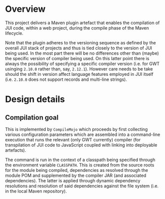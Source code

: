 # Overview

This project delivers a Maven plugin artefact that enables the compilation of JUI code, within a web project, during the compile phase of the Maven lifecycle.

Note that the plugin adheres to the versioning sequence as defined by the overall JUI stack of projects and thus is tied closely to the version of JUI being used. In the most part there will be no differences other than (maybe) the specific version of compiler being used. On this latter point there is always the possibility of specifying a specific compiler version (i.e. for GWT usinging `2.10.0` rather than, say, `2.12.1`). However care needs to be take should the shift in version affect language features employed in JUI itself (i.e. `2.10.0` does not support records and multi-line strings).

# Design details

## Compilation goal

This is implemented by `CompileMojo` which proceeds by first collecting various configuration parameters which are assembled into a command-line execution that runs the relevant (only GWT currently) compiler (for transpilation of JUI code to JavaScript coupled with linking into deployable artefacts).

The command is run in the context of a classpath being specified through the environment variable `CLASSPATH`. This is created from the source roots for the module being compiled, dependencies as resolved through the module POM and supplemented by the compiler JAR (and associated dependencies). The latter is applied through dynamic dependency resolutions and resolution of said dependencies against the file system (i.e. in the local Maven repository).
